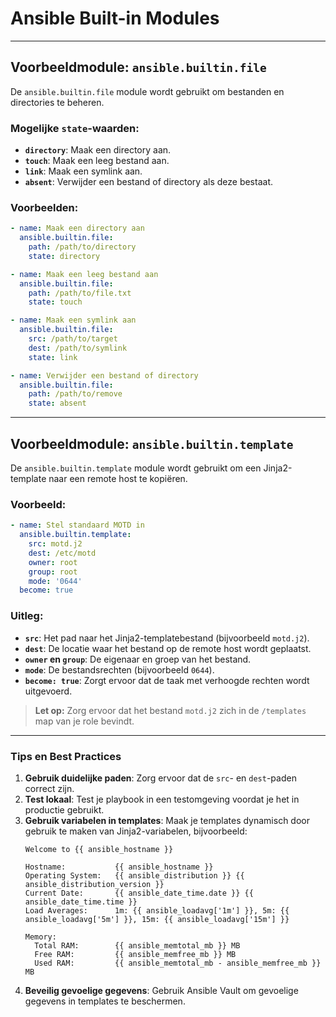 # Ansible Built-in Modules

---

## Voorbeeldmodule: `ansible.builtin.file`

De `ansible.builtin.file` module wordt gebruikt om bestanden en directories te beheren.

### Mogelijke `state`-waarden:
- **`directory`**: Maak een directory aan.
- **`touch`**: Maak een leeg bestand aan.
- **`link`**: Maak een symlink aan.
- **`absent`**: Verwijder een bestand of directory als deze bestaat.

### Voorbeelden:
```yaml
- name: Maak een directory aan
  ansible.builtin.file:
    path: /path/to/directory
    state: directory

- name: Maak een leeg bestand aan
  ansible.builtin.file:
    path: /path/to/file.txt
    state: touch

- name: Maak een symlink aan
  ansible.builtin.file:
    src: /path/to/target
    dest: /path/to/symlink
    state: link

- name: Verwijder een bestand of directory
  ansible.builtin.file:
    path: /path/to/remove
    state: absent
```

---

## Voorbeeldmodule: `ansible.builtin.template`

De `ansible.builtin.template` module wordt gebruikt om een Jinja2-template naar een remote host te kopiëren.

### Voorbeeld:
```yaml
- name: Stel standaard MOTD in
  ansible.builtin.template:
    src: motd.j2
    dest: /etc/motd
    owner: root
    group: root
    mode: '0644'
  become: true
```

### Uitleg:
- **`src`**: Het pad naar het Jinja2-templatebestand (bijvoorbeeld `motd.j2`).
- **`dest`**: De locatie waar het bestand op de remote host wordt geplaatst.
- **`owner` en `group`**: De eigenaar en groep van het bestand.
- **`mode`**: De bestandsrechten (bijvoorbeeld `0644`).
- **`become: true`**: Zorgt ervoor dat de taak met verhoogde rechten wordt uitgevoerd.

> **Let op:** Zorg ervoor dat het bestand `motd.j2` zich in de `/templates` map van je role bevindt.

---

### Tips en Best Practices

1. **Gebruik duidelijke paden**: Zorg ervoor dat de `src`- en `dest`-paden correct zijn.
2. **Test lokaal**: Test je playbook in een testomgeving voordat je het in productie gebruikt.
3. **Gebruik variabelen in templates**: Maak je templates dynamisch door gebruik te maken van Jinja2-variabelen, bijvoorbeeld:
   ```plaintext
   Welcome to {{ ansible_hostname }}

   Hostname:           {{ ansible_hostname }}
   Operating System:   {{ ansible_distribution }} {{ ansible_distribution_version }}
   Current Date:       {{ ansible_date_time.date }} {{ ansible_date_time.time }}
   Load Averages:      1m: {{ ansible_loadavg['1m'] }}, 5m: {{ ansible_loadavg['5m'] }}, 15m: {{ ansible_loadavg['15m'] }}

   Memory:
     Total RAM:        {{ ansible_memtotal_mb }} MB
     Free RAM:         {{ ansible_memfree_mb }} MB
     Used RAM:         {{ ansible_memtotal_mb - ansible_memfree_mb }} MB
   ```
4. **Beveilig gevoelige gegevens**: Gebruik Ansible Vault om gevoelige gegevens in templates te beschermen.